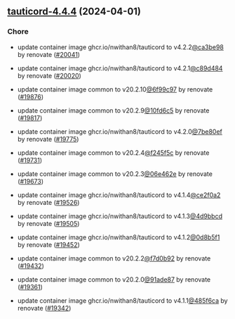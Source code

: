 

## [tauticord-4.4.4](https://github.com/truecharts/charts/compare/tauticord-4.1.0...tauticord-4.4.4) (2024-04-01)

### Chore



- update container image ghcr.io/nwithan8/tauticord to v4.2.2[@ca3be98](https://github.com/ca3be98) by renovate ([#20041](https://github.com/truecharts/charts/issues/20041))

- update container image ghcr.io/nwithan8/tauticord to v4.2.1[@c89d484](https://github.com/c89d484) by renovate ([#20020](https://github.com/truecharts/charts/issues/20020))

- update container image common to v20.2.10[@6f99c97](https://github.com/6f99c97) by renovate ([#19876](https://github.com/truecharts/charts/issues/19876))

- update container image common to v20.2.9[@10fd6c5](https://github.com/10fd6c5) by renovate ([#19817](https://github.com/truecharts/charts/issues/19817))

- update container image ghcr.io/nwithan8/tauticord to v4.2.0[@7be80ef](https://github.com/7be80ef) by renovate ([#19775](https://github.com/truecharts/charts/issues/19775))

- update container image common to v20.2.4[@f245f5c](https://github.com/f245f5c) by renovate ([#19731](https://github.com/truecharts/charts/issues/19731))

- update container image common to v20.2.3[@06e462e](https://github.com/06e462e) by renovate ([#19673](https://github.com/truecharts/charts/issues/19673))

- update container image ghcr.io/nwithan8/tauticord to v4.1.4[@ce2f0a2](https://github.com/ce2f0a2) by renovate ([#19526](https://github.com/truecharts/charts/issues/19526))

- update container image ghcr.io/nwithan8/tauticord to v4.1.3[@4d9bbcd](https://github.com/4d9bbcd) by renovate ([#19505](https://github.com/truecharts/charts/issues/19505))

- update container image ghcr.io/nwithan8/tauticord to v4.1.2[@0d8b5f1](https://github.com/0d8b5f1) by renovate ([#19452](https://github.com/truecharts/charts/issues/19452))

- update container image common to v20.2.2[@f7d0b92](https://github.com/f7d0b92) by renovate ([#19432](https://github.com/truecharts/charts/issues/19432))

- update container image common to v20.2.0[@91ade87](https://github.com/91ade87) by renovate ([#19361](https://github.com/truecharts/charts/issues/19361))

- update container image ghcr.io/nwithan8/tauticord to v4.1.1[@485f6ca](https://github.com/485f6ca) by renovate ([#19342](https://github.com/truecharts/charts/issues/19342))